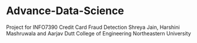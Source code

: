 # Advance-Data-Science
Project for INFO7390
Credit Card Fraud Detection
Shreya Jain, Harshini Mashruwala and Aarjav Dutt
College of Engineering
Northeastern University
